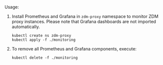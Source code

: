 Usage:

1. Install Prometheus and Grafana in `zdm-proxy` namespace to monitor ZDM proxy instances.
   Please note that Grafana dashboards are not imported automatically.

   ```
   kubectl create ns zdm-proxy
   kubectl apply -f ./monitoring
   ```

2. To remove all Prometheus and Grafana components, execute:

   ```
   kubectl delete -f ./monitoring
   ```
